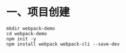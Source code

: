 # 一、项目创建

```
mkdir webpack-demo
cd webpack-demo
npm init -y
npm install webpack webpack-cli --save-dev
```

